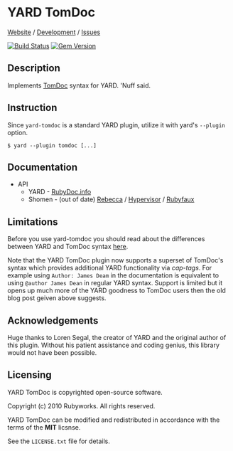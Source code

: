 # YARD TomDoc

[Website](http://rubyworks.github.com/yard-tomdoc) /
[Development](http://github.com/rubyworks/yard-tomdoc) /
[Issues](http://github.com/rubyworks/yard-tomdoc/issues)

[![Build Status](https://secure.travis-ci.org/rubyworks/yard-tomdoc.png)](http://travis-ci.org/rubyworks/yard-tomdoc)
[![Gem Version](https://badge.fury.io/rb/yard-tomdoc.png)](http://badge.fury.io/rb/yard-tomdoc)


## Description

Implements [TomDoc](http://tomdoc.org) syntax for YARD. 'Nuff said.


## Instruction

Since `yard-tomdoc` is a standard YARD plugin, utilize it with yard's
`--plugin` option.

    $ yard --plugin tomdoc [...]


## Documentation

* API
  * YARD - [RubyDoc.info](http://rubydoc.info/gems/yard-tomdoc/frames)
  * Shomen - (out of date)
    [Rebecca](http://rubyworks.github.com/rebecca?doc=http://rubyworks.github.com/yard-tomdoc/docs/current.json) /
    [Hypervisor](http://rubyworks.github.com/hypervisor?doc=http://rubyworks.github.com/yard-tomdoc/docs/current.json) /
    [Rubyfaux](http://rubyworks.github.com/rubyfaux?doc=http://rubyworks.github.com/yard-tomdoc/docs/current.json)


## Limitations

Before you use yard-tomdoc you should read about the differences between YARD
and TomDoc syntax [here](http://gnuu.org/2010/05/12/whats-missing-from-tomdoc/).

Note that the YARD TomDoc plugin now supports a superset of TomDoc's syntax which
provides additional YARD functionality via *cap-tags*. For example using 
`Author: James Deam` in the documentation is equivalent to using `@author James Dean`
in regular YARD syntax. Support is limited but it opens up much more of the YARD
goodness to TomDoc users then the old blog post geiven above suggests.


## Acknowledgements

Huge thanks to Loren Segal, the creator of YARD and the original author of this
plugin. Without his patient assistance and coding genius, this library would not
have been possible.


## Licensing

YARD TomDoc is copyrighted open-source software.

Copyright (c) 2010 Rubyworks. All rights reserved.

YARD TomDoc can be modified and redistributed in accordance with the terms
of the **MIT** licsnse.

See the `LICENSE.txt` file for details.
